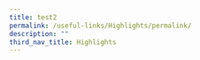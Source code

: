 ```yaml
---
title: test2
permalink: /useful-links/Highlights/permalink/
description: ""
third_nav_title: Highlights
---
```

